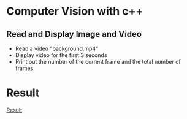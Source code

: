 # Computer Vision with c++

## Read and Display Image and Video

- Read a video "background.mp4"
- Display video for the first 3 seconds
- Print out the number of the current frame and the total number of frames

# Result

[Result](https://www.youtube.com/watch?v=HUBSyWrDkAg)